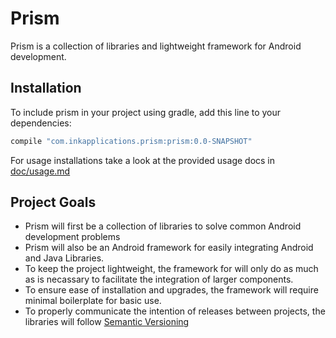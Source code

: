 Prism
=====

Prism is a collection of libraries and lightweight framework for Android 
development.

Installation
------------

To include prism in your project using gradle, add this line to your 
dependencies:
```groovy
compile "com.inkapplications.prism:prism:0.0-SNAPSHOT"
```
For usage installations take a look at the provided usage docs in 
[doc/usage.md][2]

Project Goals
-------------

* Prism will first be a collection of libraries to solve common Android 
development problems
* Prism will also be an Android framework for easily integrating Android and 
Java Libraries.
* To keep the project lightweight, the framework for will only do as much as is
necassary to facilitate the integration of larger components.
* To ensure ease of installation and upgrades, the framework will require 
minimal boilerplate for basic use.
* To properly communicate the intention of releases between projects, the 
libraries will follow [Semantic Versioning][1]

[1]: http://semver.org/
[2]: doc/usage.md
